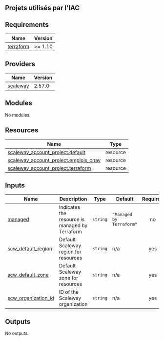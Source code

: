 ## Projets utilisés par l'IAC

<!-- BEGIN_TF_DOCS -->
## Requirements

| Name | Version |
|------|---------|
| <a name="requirement_terraform"></a> [terraform](#requirement\_terraform) | >= 1.10 |

## Providers

| Name | Version |
|------|---------|
| <a name="provider_scaleway"></a> [scaleway](#provider\_scaleway) | 2.57.0 |

## Modules

No modules.

## Resources

| Name | Type |
|------|------|
| [scaleway_account_project.default](https://registry.terraform.io/providers/scaleway/scaleway/latest/docs/resources/account_project) | resource |
| [scaleway_account_project.emplois_cnav](https://registry.terraform.io/providers/scaleway/scaleway/latest/docs/resources/account_project) | resource |
| [scaleway_account_project.terraform](https://registry.terraform.io/providers/scaleway/scaleway/latest/docs/resources/account_project) | resource |

## Inputs

| Name | Description | Type | Default | Required |
|------|-------------|------|---------|:--------:|
| <a name="input_managed"></a> [managed](#input\_managed) | Indicates the resource is managed by Terraform | `string` | `"Managed by Terraform"` | no |
| <a name="input_scw_default_region"></a> [scw\_default\_region](#input\_scw\_default\_region) | Default Scaleway region for resources | `string` | n/a | yes |
| <a name="input_scw_default_zone"></a> [scw\_default\_zone](#input\_scw\_default\_zone) | Default Scaleway zone for resources | `string` | n/a | yes |
| <a name="input_scw_organization_id"></a> [scw\_organization\_id](#input\_scw\_organization\_id) | ID of the Scaleway organization | `string` | n/a | yes |

## Outputs

No outputs.
<!-- END_TF_DOCS -->
